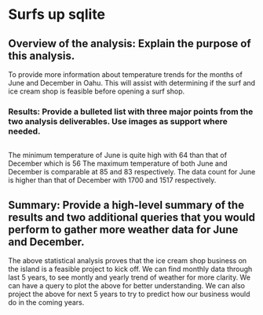 # Surfs up sqlite

## Overview of the analysis: Explain the purpose of this analysis.
To provide more information about temperature trends for the months of June and December in Oahu. This will assist with determining if the surf and ice cream shop is feasible before opening a surf shop. 

### Results: Provide a bulleted list with three major points from the two analysis deliverables. Use images as support where needed.

![]()

The minimum temperature of June is quite high with 64 than that of December which is 56
The maximum temperature of both June and December is comparable at 85 and 83 respectively.
The data count for June is higher than that of December with 1700 and 1517 respectively.

## Summary: Provide a high-level summary of the results and two additional queries that you would perform to gather more weather data for June and December.

The above statistical analysis proves that the ice cream shop business on the island is a feasible project to kick off.
We can find monthly data through last 5 years, to see montly and yearly trend of weather for more clarity.
We can have a query to plot the above for better understanding.
We can also project the above for next 5 years to try to predict how our business would do in the coming years.